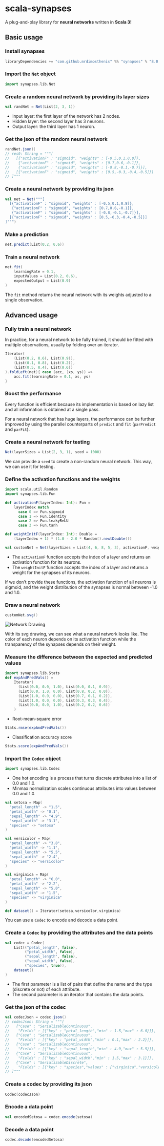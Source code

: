 # scala-synapses

A plug-and-play library for **neural networks** written in **Scala 3**!

## Basic usage

### Install synapses

```scala
libraryDependencies += "com.github.mrdimosthenis" %% "synapses" % "8.0.0"
```

### Import the `Net` object

```scala mdoc:silent
import synapses.lib.Net
```

### Create a random neural network by providing its layer sizes

```scala mdoc:silent
val randNet = Net(List(2, 3, 1))
```

* Input layer: the first layer of the network has 2 nodes.
* Hidden layer: the second layer has 3 neurons.
* Output layer: the third layer has 1 neuron.

### Get the json of the random neural network

```scala mdoc:silent
randNet.json()
// res0: String = """[
//   [{"activationF" : "sigmoid", "weights" : [-0.5,0.1,0.8]},
//    {"activationF" : "sigmoid", "weights" : [0.7,0.6,-0.1]},
//    {"activationF" : "sigmoid", "weights" : [-0.8,-0.1,-0.7]}],
//   [{"activationF" : "sigmoid", "weights" : [0.5,-0.3,-0.4,-0.5]}]
// ]"""
```

### Create a neural network by providing its json

```scala mdoc:silent
val net = Net("""[
  [{"activationF" : "sigmoid", "weights" : [-0.5,0.1,0.8]},
   {"activationF" : "sigmoid", "weights" : [0.7,0.6,-0.1]},
   {"activationF" : "sigmoid", "weights" : [-0.8,-0.1,-0.7]}],
  [{"activationF" : "sigmoid", "weights" : [0.5,-0.3,-0.4,-0.5]}]
]""")
```

### Make a prediction

```scala mdoc
net.predict(List(0.2, 0.6))
```

### Train a neural network

```scala mdoc:silent
net.fit(
    learningRate = 0.1,
    inputValues = List(0.2, 0.6),
    expectedOutput = List(0.9)
)
```

The `fit` method returns the neural network with its weights adjusted to a single observation.

## Advanced usage

### Fully train a neural network

In practice, for a neural network to be fully trained, it should be fitted with multiple observations,
usually by folding over an iterator.

```scala mdoc:silent
Iterator(
    (List(0.2, 0.6), List(0.9)),
    (List(0.1, 0.8), List(0.2)),
    (List(0.5, 0.4), List(0.6))
).foldLeft(net){ case (acc, (xs, ys)) =>
    acc.fit(learningRate = 0.1, xs, ys)
}
```

### Boost the performance

Every function is efficient because its implementation is based on lazy list
and all information is obtained at a single pass.

For a neural network that has huge layers, the performance can be further improved
by using the parallel counterparts of `predict` and `fit` (`parPredict` and `parFit`).

### Create a neural network for testing

```scala mdoc:silent
Net(layerSizes = List(2, 3, 1), seed = 1000)
```

We can provide a `seed` to create a non-random neural network.
This way, we can use it for testing.

### Define the activation functions and the weights

```scala mdoc:silent
import scala.util.Random
import synapses.lib.Fun

def activationF(layerIndex: Int): Fun =
    layerIndex match
      case 0 => Fun.sigmoid
      case 1 => Fun.identity
      case 2 => Fun.leakyReLU
      case 3 => Fun.tanh

def weightInitF(layerIndex: Int): Double =
    (layerIndex + 1) * (1.0 - 2.0 * Random().nextDouble())

val customNet = Net(layerSizes = List(4, 6, 8, 5, 3), activationF, weightInitF)
```

* The `activationF` function accepts the index of a layer and returns an activation function for its neurons.
* The `weightInitF` function accepts the index of a layer and returns a weight for the synapses of its neurons.

If we don't provide these functions, the activation function of all neurons is sigmoid,
and the weight distribution of the synapses is normal between -1.0 and 1.0.

### Draw a neural network

```scala mdoc:silent
customNet.svg()
```

![Network Drawing](https://github.com/mrdimosthenis/scala-synapses/blob/master/neural_network.png?raw=true)

With its svg drawing, we can see what a neural network looks like.
The color of each neuron depends on its activation function
while the transparency of the synapses depends on their weight.

### Measure the difference between the expected and predicted values

```scala mdoc:silent
import synapses.lib.Stats
def expAndPredVals() =
    Iterator(
      (List(0.0, 0.0, 1.0), List(0.0, 0.1, 0.9)),
      (List(0.0, 1.0, 0.0), List(0.8, 0.2, 0.0)),
      (List(1.0, 0.0, 0.0), List(0.7, 0.1, 0.2)),
      (List(1.0, 0.0, 0.0), List(0.3, 0.3, 0.4)),
      (List(0.0, 0.0, 1.0), List(0.2, 0.2, 0.6))
    )
```

* Root-mean-square error

```scala mdoc
Stats.rmse(expAndPredVals())
```

* Classification accuracy score

```scala mdoc
Stats.score(expAndPredVals())
```

### Import the `Codec` object

```scala mdoc:silent
import synapses.lib.Codec
```

* One hot encoding is a process that turns discrete attributes into a list of 0.0 and 1.0.
* Minmax normalization scales continuous attributes into values between 0.0 and 1.0.

```scala mdoc:silent
val setosa = Map(
  "petal_length" -> "1.5",
  "petal_width" -> "0.1",
  "sepal_length" -> "4.9",
  "sepal_width" -> "3.1",
  "species" -> "setosa"
)

val versicolor = Map(
  "petal_length" -> "3.8",
  "petal_width" -> "1.1",
  "sepal_length" -> "5.5",
  "sepal_width" -> "2.4",
  "species" -> "versicolor"
)

val virginica = Map(
  "petal_length" -> "6.0",
  "petal_width" -> "2.2",
  "sepal_length" -> "5.0",
  "sepal_width" -> "1.5",
  "species" -> "virginica"
)

def dataset() = Iterator(setosa,versicolor,virginica)
```

You can use a `Codec` to encode and decode a data point.

### Create a `Codec` by providing the attributes and the data points

```scala mdoc:silent
val codec = Codec(
    List(("petal_length", false),
         ("petal_width", false),
         ("sepal_length", false),
         ("sepal_width", false),
         ("species", true)),
    dataset()
)
```

* The first parameter is a list of pairs that define the name and the type (discrete or not) of each attribute.
* The second parameter is an iterator that contains the data points.

### Get the json of the codec

```scala mdoc:silent
val codecJson = codec.json()
// codecJson: String = """[
//   {"Case" : "SerializableContinuous",
//    "Fields" : [{"key" : "petal_length","min" : 1.5,"max" : 6.0}]},
//   {"Case" : "SerializableContinuous",
//    "Fields" : [{"key" : "petal_width","min" : 0.1,"max" : 2.2}]},
//   {"Case" : "SerializableContinuous",
//    "Fields" : [{"key" : "sepal_length","min" : 4.9,"max" : 5.5}]},
//   {"Case" : "SerializableContinuous",
//    "Fields" : [{"key" : "sepal_width","min" : 1.5,"max" : 3.1}]},
//   {"Case" : "SerializableDiscrete",
//    "Fields" : [{"key" : "species","values" : ["virginica","versicolor","setosa"]}]}
// ]"""
```

### Create a codec by providing its json

```scala mdoc:silent
Codec(codecJson)
```

### Encode a data point

```scala mdoc
val encodedSetosa = codec.encode(setosa)
```

### Decode a data point

```scala mdoc
codec.decode(encodedSetosa)
```
